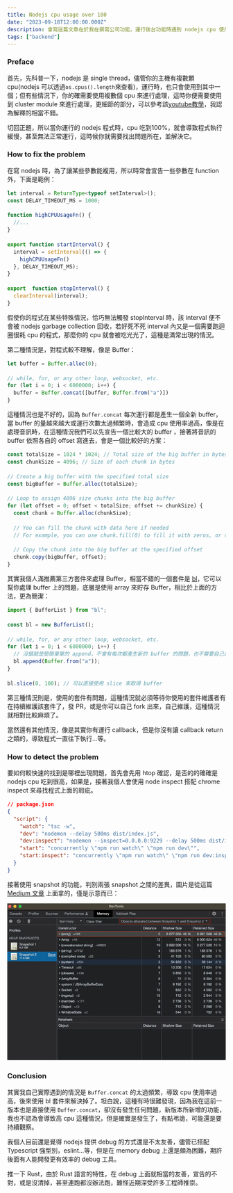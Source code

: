 ```yaml
---
title: Nodejs cpu usage over 100
date: "2023-09-18T12:00:00.000Z"
description: 會寫這篇文章在於我在撰寫公司功能，運行後台功能時遇到 nodejs cpu 使用率超過 100% 的情況，這篇文章會介紹如何解決這問題。
tags: ["backend"]
---
```


### Preface

首先，先科普一下，nodejs 是 single thread，儘管你的主機有複數顆 cpu(nodejs 可以透過`os.cpus().length`來查看)，運行時，也只會使用到其中一個；但有些情況下，你的確需要使用複數個 cpu 來進行處理，這時你便需要使用到 cluster module 來進行處理，更細節的部分，可以參考該[youtube教學](https://www.youtube.com/watch?v=SHR-KmfRIsU&list=PLC3y8-rFHvwh8shCMHFA5kWxD9PaPwxaY&index=61)，我認為解釋的相當不錯。

切回正題，所以當你運行的 nodejs 程式時，cpu 吃到100%，就會導致程式執行緩慢，甚至無法正常運行，這時候你就需要找出問題所在，並解決它。

### How to fix the problem

在寫 nodejs 時，為了讓某些參數能複用，所以時常會宣告一些參數在 function 外，下面是範例：

```typescript
let interval = ReturnType<typeof setInterval>();
const DELAY_TIMEOUT_MS = 1000;

function highCPUUsageFn() {
  //...
}

export function startInterval() {
  interval = setInterval(() => {
    highCPUUsageFn()
  }, DELAY_TIMEOUT_MS);
}

export  function stopInterval() {
  clearInterval(interval);
}
```

假使你的程式在某些特殊情況，恰巧無法觸發 stopInterval 時，該 interval 便不會被 nodejs garbage collection 回收，若好死不死 interval 內又是一個需要跑迴圈很耗 cpu 的程式，那麼你的 cpu 就會被吃光光了，這種是滿常出現的情況。

第二種情況是，對程式較不理解，像是 Buffer：

```typescript
let buffer = Buffer.alloc(0);

// while, for, or any other loop, websocket, etc.
for (let i = 0; i < 6000000; i++) {
  buffer = Buffer.concat([buffer, Buffer.from("a")])
}
```

這種情況也是不好的，因為 `Buffer.concat` 每次運行都是產生一個全新 buffer，當 buffer 的量越來越大或運行次數太過頻繁時，會造成 cpu 使用率過高，像是在處理音訊時，在這種情況我們可以先宣告一個比較大的 buffer ，接著將音訊的 buffer 依照各自的 offset 寫進去，會是一個比較好的方案：

```typescript
const totalSize = 1024 * 1024; // Total size of the big buffer in bytes (1 MB in this example)
const chunkSize = 4096; // Size of each chunk in bytes

// Create a big buffer with the specified total size
const bigBuffer = Buffer.alloc(totalSize);

// Loop to assign 4096 size chunks into the big buffer
for (let offset = 0; offset < totalSize; offset += chunkSize) {
  const chunk = Buffer.alloc(chunkSize);

  // You can fill the chunk with data here if needed
  // For example, you can use chunk.fill(0) to fill it with zeros, or copy data from another buffer

  // Copy the chunk into the big buffer at the specified offset
  chunk.copy(bigBuffer, offset);
}
```

其實我個人滿推薦第三方套件來處理 Buffer，相當不錯的一個套件是 [bl](https://www.npmjs.com/package/bl)，它可以幫你處理 buffer 上的問題，底層是使用 array 來貯存 Buffer，相比於上面的方法，更為簡潔：

```typescript
import { BufferList } from "bl";

const bl = new BufferList();

// while, for, or any other loop, websocket, etc.
for (let i = 0; i < 6000000; i++) {
  // 沒錯就是簡簡單單的 append，不會有每次都產生新的 buffer 的問題，也不需要自己處理 offset
  bl.append(Buffer.from("a")); 
}

bl.slice(0, 100); // 可以直接使用 slice 來取得 buffer
```

第三種情況則是，使用的套件有問題，這種情況就必須等待你使用的套件維護者有在持續維護該套件了，發 PR，或是你可以自己 fork 出來，自己維護，這種情況就相對比較麻煩了。

當然還有其他情況，像是其實你有運行 callback，但是你沒有讓 callback return 之類的，導致程式一直往下執行...等。

### How to detect the problem

要如何較快速的找到是哪裡出現問題，首先會先用 htop 確認，是否的的確確是 nodejs cpu 吃到很高，如果是，接著我個人會使用 node inspect 搭配 chrome inspect 來尋找程式上面的瑕疵。

```json
// package.json
{
  "script": {
    "watch": "tsc -w",
    "dev": "nodemon --delay 500ms dist/index.js",
    "dev:inspect": "nodemon --inspect=0.0.0.0:9229 --delay 500ms dist/index.js",
    "start": "concurrently \"npm run watch\" \"npm run dev\"",
    "start:inspect": "concurrently \"npm run watch\" \"npm run dev:inspect\""
  }
}
```

接著使用 snapshot 的功能，判別兩張 snapshot 之間的差異，圖片是從這篇 [Medium 文章](https://betterprogramming.pub/optimizing-node-js-performance-a-guide-to-detecting-memory-leaks-and-high-cpu-usage-cbdad77e7a98) 上面拿的，僅是示意而已：

<img src='../../../src/assets/nodejs-cpu-usage-over-100.webp' alt='image'>
<br>

### Conclusion

其實我自己實際遇到的情況是 `Buffer.concat` 的太過頻繁，導致 cpu 使用率過高，後來使用 bl 套件來解決掉了。坦白說，這種有時很難發現，因為我在這前一版本也是直接使用 `Buffer.concat`，卻沒有發生任何問題，新版本所新增的功能，我也不認為會導致高 cpu 這種情況，但是確實是發生了，有點弔詭，可能還是要持續觀察。

我個人目前還是覺得 nodejs 提供 debug 的方式還是不太友善，儘管已搭配 Typescript 強型別，eslint...等，但是在 memory debug 上還是頗為困難，期許後面有人能開發更有效率的 debug 工具。

推一下 Rust，由於 Rust 語言的特性，在 debug 上面就相當的友善，宣告的不對，或是沒清掉，甚至連跑都沒辦法跑，難怪近期深受許多工程師推崇。
